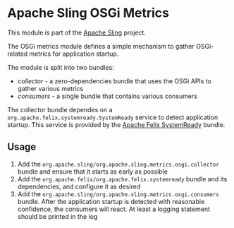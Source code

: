 # Apache Sling OSGi Metrics

This module is part of the [Apache Sling](https://sling.apache.org) project.

The OSGi metrics module defines a simple mechanism to gather OSGi-related metrics for application startup.

The module is split into two bundles:

- _collector_ - a zero-dependencies bundle that uses the OSGi APIs to gather various metrics
- _consumers_ - a single bundle that contains various consumers

The collector bundle dependes on a `org.apache.felix.systemready.SystemReady` service to detect
application startup. This service is provided by the [Apache Felix SystemReady](https://github.com/apache/felix-dev/blob/master/systemready/docs/README.md)
bundle.

## Usage

1. Add the `org.apache.sling/org.apache.sling.metrics.osgi.collector` bundle and ensure that
   it starts as early as possible
1. Add the `org.apache.felix/org.apache.felix.systemready` bundle and its dependencies, and
   configure it as desired
1. Add the `org.apache.sling/org.apache.sling.metrics.osgi.consumers` bundle. After the application
   startup is detected with reasonable confidence, the consumers will react. At least a logging
   statement should be printed in the log
